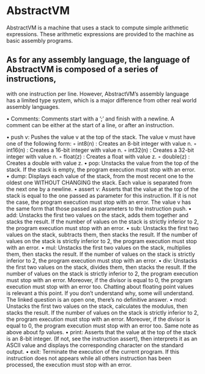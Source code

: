 # AbstractVM

AbstractVM is a machine that uses a stack to compute simple arithmetic expressions. 
These arithmetic expressions are provided to the machine as basic assembly programs.

## As for any assembly language, the language of AbstractVM is composed of a series of instructions, 
with one instruction per line. However, AbstractVM’s assembly language has a limited type system, 
which is a major difference from other real world assembly languages.

• Comments: Comments start with a ’;’ and finish with a newline. A comment can be either at the start of a line, or after an instruction.

• push v: Pushes the value v at the top of the stack. The value v must have one of the following form:
  ◦ int8(n) : Creates an 8-bit integer with value n. ◦ int16(n) : Creates a 16-bit integer with value n. ◦ int32(n) : Creates a 32-bit integer with value n. ◦ float(z) : Creates a float with value z.
  ◦ double(z) : Creates a double with value z.
• pop: Unstacks the value from the top of the stack. If the stack is empty, the program execution must stop with an error.
• dump: Displays each value of the stack, from the most recent one to the oldest one WITHOUT CHANGING the stack. Each value is separated from the next one by a newline.
• assert v: Asserts that the value at the top of the stack is equal to the one passed as parameter for this instruction. If it is not the case, the program execution must stop with an error. The value v has the same form that those passed as parameters to the instruction push.
• add: Unstacks the first two values on the stack, adds them together and stacks the result. If the number of values on the stack is strictly inferior to 2, the program execution must stop with an error.
• sub: Unstacks the first two values on the stack, subtracts them, then stacks the result. If the number of values on the stack is strictly inferior to 2, the program execution must stop with an error.
• mul: Unstacks the first two values on the stack, multiplies them, then stacks the result. If the number of values on the stack is strictly inferior to 2, the program execution must stop with an error.
• div: Unstacks the first two values on the stack, divides them, then stacks the result. If the number of values on the stack is strictly inferior to 2, the program execution must stop with an error. Moreover, if the divisor is equal to 0, the program execution must stop with an error too. Chatting about floating point values is relevant a this point. If you don’t understand why, some will understand. The linked question is an open one, there’s no definitive answer.
• mod: Unstacks the first two values on the stack, calculates the modulus, then stacks the result. If the number of values on the stack is strictly inferior to 2, the program execution must stop with an error. Moreover, if the divisor is equal to 0, the program execution must stop with an error too. Same note as above about fp values.
• print: Asserts that the value at the top of the stack is an 8-bit integer. (If not, see the instruction assert), then interprets it as an ASCII value and displays the corresponding character on the standard output.
• exit: Terminate the execution of the current program. If this instruction does not appears while all others instruction has been processed, the execution must stop with an error.

